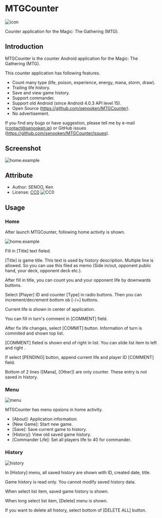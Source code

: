 # MTGCounter
![icon](image/icon/icon-256x256.png)

Counter application for the Magic: The Gathering (MTG).

## Introduction
MTGCounter is the counter Android application for the Magic: The Gathering (MTG).

This counter application has following features.

- Count many type (life, poison, experience, energy, mana, storm, draw).
- Trailing life history.
- Save and view game history.
- Support commander.
- Support old Android (since Android 4.0.3 API level 15).
- Open Source (https://github.com/senooken/MTGCounter).
- No advertisement.

If you find any bugs or have suggestion, please tell me by e-mail (contact@senooken.jp) or GitHub issues (https://github.com/senooken/MTGCounter/issues).

## Screenshot
![home.example](image/v1.0.0/home.example.png)

## Attribute
- Author: SENOO, Ken
- License: [CC0](https://creativecommons.org/publicdomain/zero/1.0/deed.en) ![CC0](https://mirrors.creativecommons.org/presskit/buttons/88x31/svg/cc-zero.svg)

## Usage

### Home
After launch MTGCounter, following home activity is shown.

![home.example](image/v1.0.0/home.example.png)

Fill in [Title] text fieled.

[Title] is game title. This text is used by history description. Multiple line is allowed. So you can use this filed as memo (Side in/out, opponent public hand, your deck, opponent deck etc.).

After fill in title, you can count you and your opponent life by downwards buttons.

Select [Player] ID and counter [Type] in radio buttons. Then you can increment/decrement bottom ob [-/+] buttons.

Current life is shown in center of application.

You can fill in turn's comment in [COMMENT] field.

After fix life changes, select [COMMIT] button. Information of turn is commited and shown top list.

[COMMENT] fieled is shown end of right in list. You can slide list item to left and right .

If select [PENDING] button, append current life and player ID [COMMENT] field.

Bottom of 2 lines ([Mana], [Other]) are only counter. These entry is not saved in history.

### Menu
![menu](image/v1.0.0/menu.png)

MTGCounter has menu opsions in home activity.

- [About]: Application information.
- [New Game]: Start new game.
- [Save]: Save current game to history.
- [History]: View old saved game history.
- [Commander Life]: Set all players life to 40 for commander.

### History
![history](image/v1.0.0/history.png)

In [History] menu, all saved history are shown with ID, created date, title.

Game history is read only. You cannot modify saved history data.

When select list item, saved game history is shown.

When long select list item, [Delete] menu is shown.

If you want to delete all history, select bottom of [DELETE ALL] button.
